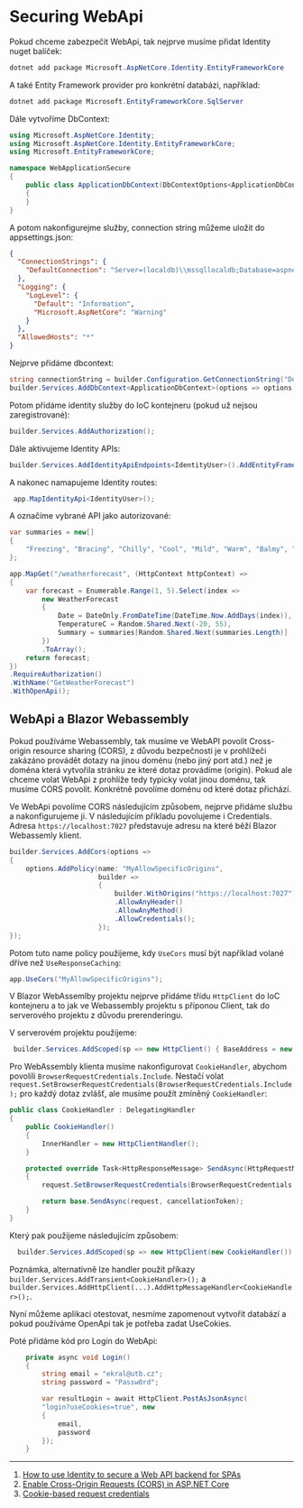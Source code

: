 # Securing WebApi

Pokud chceme zabezpečit WebApi, tak nejprve musíme přidat Identity nuget balíček:

```powershell
dotnet add package Microsoft.AspNetCore.Identity.EntityFrameworkCore
```

A také Entity Framework provider pro konkrétní databázi, například:

```powershell
dotnet add package Microsoft.EntityFrameworkCore.SqlServer
```

Dále vytvoříme DbContext:

```csharp
using Microsoft.AspNetCore.Identity;
using Microsoft.AspNetCore.Identity.EntityFrameworkCore;
using Microsoft.EntityFrameworkCore;

namespace WebApplicationSecure
{
    public class ApplicationDbContext(DbContextOptions<ApplicationDbContext> options) : IdentityDbContext<IdentityUser>(options)
    {
    }
}
```

A potom nakonfigurejme služby, connection string můžeme uložit do appsettings.json:

```json
{
  "ConnectionStrings": {
    "DefaultConnection": "Server=(localdb)\\mssqllocaldb;Database=aspnet-BlazorAppSSRSecurity-e4bca3b5-fe3b-4653-a233-0b79ae265fd4;Trusted_Connection=True;MultipleActiveResultSets=true"
  },
  "Logging": {
    "LogLevel": {
      "Default": "Information",
      "Microsoft.AspNetCore": "Warning"
    }
  },
  "AllowedHosts": "*"
}
```
Nejprve přidáme dbcontext:

```csharp
string connectionString = builder.Configuration.GetConnectionString("DefaultConnection") ?? throw new InvalidOperationException("Connection string 'DefaultConnection' not found.");
builder.Services.AddDbContext<ApplicationDbContext>(options => options.UseSqlServer(connectionString));
```

Potom přidáme identity služby do IoC kontejneru (pokud už nejsou zaregistrované):

```csharp
builder.Services.AddAuthorization();
```

Dále aktivujeme Identity APIs:

```csharp
builder.Services.AddIdentityApiEndpoints<IdentityUser>().AddEntityFrameworkStores<ApplicationDbContext>();
```

A nakonec namapujeme Identity routes:

```csharp
 app.MapIdentityApi<IdentityUser>();
```

A označíme vybrané API jako autorizované:

```csharp
var summaries = new[]
{
    "Freezing", "Bracing", "Chilly", "Cool", "Mild", "Warm", "Balmy", "Hot", "Sweltering", "Scorching"
};

app.MapGet("/weatherforecast", (HttpContext httpContext) =>
{
    var forecast = Enumerable.Range(1, 5).Select(index =>
        new WeatherForecast
        {
            Date = DateOnly.FromDateTime(DateTime.Now.AddDays(index)),
            TemperatureC = Random.Shared.Next(-20, 55),
            Summary = summaries[Random.Shared.Next(summaries.Length)]
        })
        .ToArray();
    return forecast;
})
.RequireAuthorization()
.WithName("GetWeatherForecast")
.WithOpenApi();
```

## WebApi a Blazor Webassembly

Pokud používáme Webassembly, tak musíme ve WebAPI povolit Cross-origin resource sharing (CORS), z důvodu bezpečnosti je v prohlížeči zakázáno provádět dotazy na jinou doménu (nebo jiný port atd.) než je doména která vytvořila stránku ze které dotaz provádíme (origin). Pokud ale chceme volat WebApi z prohlíže tedy typicky volat jinou doménu, tak musíme CORS povolit. Konkrétně povolíme doménu od které dotaz přichází.

Ve WebApi povolíme CORS následujícím způsobem, nejprve přidáme službu a nakonfigurujeme ji. V následujícím příkladu povolujeme i Credentials. Adresa ```https://localhost:7027``` představuje adresu na které běží Blazor Webassemly klient.

```csharp
builder.Services.AddCors(options =>
{
    options.AddPolicy(name: "MyAllowSpecificOrigins",
                      builder =>
                      {
                          builder.WithOrigins("https://localhost:7027")
                          .AllowAnyHeader()
                          .AllowAnyMethod()
                          .AllowCredentials();
                      });
});
```

Potom tuto name policy použijeme, kdy ```UseCors``` musí být například volané dříve než ```UseResponseCaching```: 

```csharp
app.UseCors("MyAllowSpecificOrigins");
```

V Blazor WebAssemlby projektu nejprve přidáme třídu ```HttpClient``` do IoC kontejneru a to jak ve Webassembly projektu s příponou Client, tak do serverového projektu z důvodu prerenderingu. 

V serverovém projektu použijeme:

```csharp
 builder.Services.AddScoped(sp => new HttpClient() { BaseAddress = new Uri("https://localhost:7125/") });
```

Pro WebAssembly klienta musíme nakonfigurovat ```CookieHandler```, abychom povolili ```BrowserRequestCredentials.Include```. Nestačí volat ```request.SetBrowserRequestCredentials(BrowserRequestCredentials.Include);``` pro každý dotaz zvlášť, ale musíme použít zmíněný ```CookieHandler```:

```csharp
public class CookieHandler : DelegatingHandler
{
    public CookieHandler()
    {
        InnerHandler = new HttpClientHandler();
    }

    protected override Task<HttpResponseMessage> SendAsync(HttpRequestMessage request, CancellationToken cancellationToken)
    {
        request.SetBrowserRequestCredentials(BrowserRequestCredentials.Include);

        return base.SendAsync(request, cancellationToken);
    }
}
```

Který pak použijeme následujícím způsobem:

```csharp
  builder.Services.AddScoped(sp => new HttpClient(new CookieHandler()) { BaseAddress = new Uri("https://localhost:7125/") });
```

Poznámka, alternativně lze handler použít příkazy ```builder.Services.AddTransient<CookieHandler>();``` a ```builder.Services.AddHttpClient(...).AddHttpMessageHandler<CookieHandler>();```.


Nyní můžeme aplikaci otestovat, nesmíme zapomenout vytvořit databází a pokud používáme OpenApi tak je potřeba zadat UseCokies.

Poté přidáme kód pro Login do WebApi:

```csharp
    private async void Login()
    {
        string email = "ekral@utb.cz";
        string password = "Passw0rd";

        var resultLogin = await HttpClient.PostAsJsonAsync(
        "login?useCookies=true", new
        {
            email,
            password
        });
    }
```

---
1. [How to use Identity to secure a Web API backend for SPAs](https://learn.microsoft.com/en-us/aspnet/core/security/authentication/identity-api-authorization?view=aspnetcore-8.0)
2. [Enable Cross-Origin Requests (CORS) in ASP.NET Core](https://learn.microsoft.com/en-us/aspnet/core/security/cors?view=aspnetcore-8.0)
3. [Cookie-based request credentials](https://learn.microsoft.com/en-us/aspnet/core/blazor/call-web-api?view=aspnetcore-8.0#cookie-based-request-credentials)